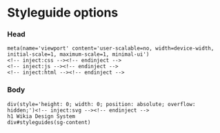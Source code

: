# Styleguide options

### Head

    meta(name='viewport' content='user-scalable=no, width=device-width, initial-scale=1, maximum-scale=1, minimal-ui')
    <!-- inject:css --><!-- endinject -->
    <!-- inject:js --><!-- endinject -->
    <!-- inject:html --><!-- endinject -->

### Body

    div(style='height: 0; width: 0; position: absolute; overflow: hidden;')<!-- inject:svg --><!-- endinject -->
    h1 Wikia Design System
    div#styleguides(sg-content)
